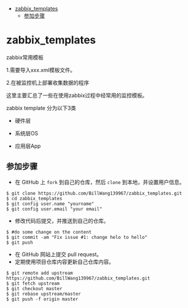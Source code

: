 
* [zabbix_templates](#zabbix_templates)
	* [参加步骤](#参加步骤)

# zabbix_templates
zabbix常用模板

1.需要导入xxx.xml模板文件。

2.在被监控机上部署收集数据的程序

这里主要汇总了一些在使用zabbix过程中经常用的监控模板。

zabbix template 分为以下3类

+ 硬件层

+ 系统层OS

+ 应用层App

## 参加步骤
* 在 GitHub 上 `fork` 到自己的仓库，然后 `clone` 到本地，并设置用户信息。
```
$ git clone https://github.com/BillWang139967/zabbix_templates.git
$ cd zabbix_templates
$ git config user.name "yourname"
$ git config user.email "your email"
```
* 修改代码后提交，并推送到自己的仓库。
```
$ #do some change on the content
$ git commit -am "Fix issue #1: change helo to hello"
$ git push
```
* 在 GitHub 网站上提交 pull request。
* 定期使用项目仓库内容更新自己仓库内容。
```
$ git remote add upstream https://github.com/BillWang139967/zabbix_templates.git
$ git fetch upstream
$ git checkout master
$ git rebase upstream/master
$ git push -f origin master
```
